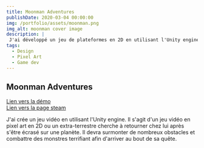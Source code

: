 ```yaml
---
title: Moonman Adventures
publishDate: 2020-03-04 00:00:00
img: /portfolio/assets/moonman.png
img_alt: moonman cover image
description: |
 J'ai développé un jeu de plateformes en 2D en utilisant l'Unity engine
tags:
  - Design
  - Pixel Art
  - Game dev
---
```


## Moonman Adventures
<a href="https://omnicroissant.itch.io/moonman-adventures-demo"> Lien vers la démo </a> <br>
<a href="https://store.steampowered.com/app/2963070/MoonMan_Adventures/"> Lien vers la page steam </a>

J'ai crée un jeu vidéo en utilisant l'Unity engine.
Il s'agit d'un jeu vidéo en pixel art en 2D ou un extra-terrestre cherche à retourner chez lui après s'être écrasé sur une planète. Il devra surmonter de nombreux obstacles et combattre des monstres terrifiant afin d'arriver au bout de sa quête.